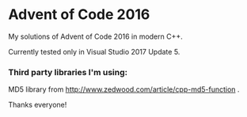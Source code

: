 # Advent of Code 2016
My solutions of Advent of Code 2016 in modern C++.

Currently tested only in Visual Studio 2017 Update 5.

### Third party libraries I'm using:
MD5 library from http://www.zedwood.com/article/cpp-md5-function .

Thanks everyone!
